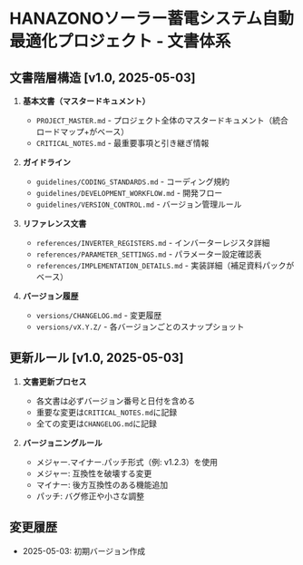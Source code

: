 # HANAZONOソーラー蓄電システム自動最適化プロジェクト - 文書体系

## 文書階層構造 [v1.0, 2025-05-03]

1. **基本文書（マスタードキュメント）**
   - `PROJECT_MASTER.md` - プロジェクト全体のマスタードキュメント（統合ロードマップ+がベース）
   - `CRITICAL_NOTES.md` - 最重要事項と引き継ぎ情報

2. **ガイドライン**
   - `guidelines/CODING_STANDARDS.md` - コーディング規約
   - `guidelines/DEVELOPMENT_WORKFLOW.md` - 開発フロー
   - `guidelines/VERSION_CONTROL.md` - バージョン管理ルール

3. **リファレンス文書**
   - `references/INVERTER_REGISTERS.md` - インバーターレジスタ詳細
   - `references/PARAMETER_SETTINGS.md` - パラメーター設定確認表
   - `references/IMPLEMENTATION_DETAILS.md` - 実装詳細（補足資料パックがベース）

4. **バージョン履歴**
   - `versions/CHANGELOG.md` - 変更履歴
   - `versions/vX.Y.Z/` - 各バージョンごとのスナップショット

## 更新ルール [v1.0, 2025-05-03]

1. **文書更新プロセス**
   - 各文書は必ずバージョン番号と日付を含める
   - 重要な変更は`CRITICAL_NOTES.md`に記録
   - 全ての変更は`CHANGELOG.md`に記録

2. **バージョニングルール**
   - メジャー.マイナー.パッチ形式（例: v1.2.3）を使用
   - メジャー: 互換性を破壊する変更
   - マイナー: 後方互換性のある機能追加
   - パッチ: バグ修正や小さな調整

## 変更履歴

- 2025-05-03: 初期バージョン作成
